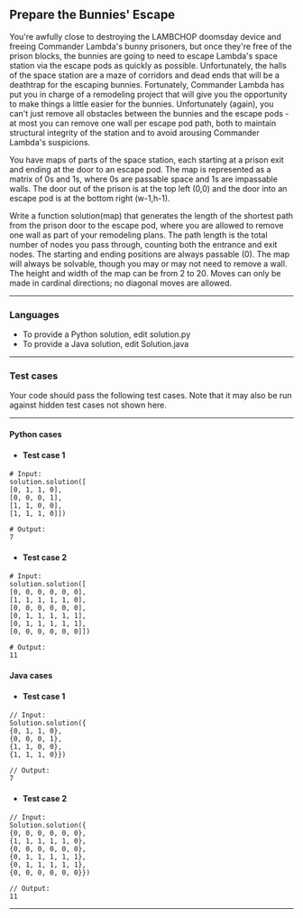 ## Prepare the Bunnies' Escape

You're awfully close to destroying the LAMBCHOP doomsday device and freeing 
Commander Lambda's bunny prisoners, but once they're free of the prison blocks,
the bunnies are going to need to escape Lambda's space station via the 
escape pods as quickly as possible. Unfortunately, the halls of the 
space station are a maze of corridors and dead ends that will be a deathtrap 
for the escaping bunnies. Fortunately, Commander Lambda has put you in charge 
of a remodeling project that will give you the opportunity to make things a 
little easier for the bunnies. Unfortunately (again), you can't just remove 
all obstacles between the bunnies and the escape pods - at most you can remove 
one wall per escape pod path, both to maintain structural integrity of the
station and to avoid arousing Commander Lambda's suspicions. 

You have maps of parts of the space station, each starting at a 
prison exit and ending at the door to an escape pod. The map is 
represented as a matrix of 0s and 1s, where 0s are passable space and
1s are impassable walls. The door out of the prison is at the top 
left (0,0) and the door into an escape pod is at the bottom right (w-1,h-1). 

Write a function solution(map) that generates the length of the shortest 
path from the prison door to the escape pod, where you are allowed to remove
one wall as part of your remodeling plans. The path length is the total 
number of nodes you pass through, counting both the entrance and exit nodes. 
The starting and ending positions are always passable (0). The map will always 
be solvable, though you may or may not need to remove a wall. The height and 
width of the map can be from 2 to 20. Moves can only be made in cardinal 
directions; no diagonal moves are allowed.

----

### Languages

* To provide a Python solution, edit solution.py
* To provide a Java solution, edit Solution.java

----

### Test cases

Your code should pass the following test cases.
Note that it may also be run against hidden test cases not shown here.

----

#### Python cases

* #### Test case 1
```
# Input:
solution.solution([
[0, 1, 1, 0], 
[0, 0, 0, 1],
[1, 1, 0, 0], 
[1, 1, 1, 0]])
```
```
# Output:
7
```

* #### Test case 2
```
# Input:
solution.solution([
[0, 0, 0, 0, 0, 0], 
[1, 1, 1, 1, 1, 0], 
[0, 0, 0, 0, 0, 0], 
[0, 1, 1, 1, 1, 1], 
[0, 1, 1, 1, 1, 1], 
[0, 0, 0, 0, 0, 0]])
```
```
# Output:
11
```

#### Java cases

* #### Test case 1
```
// Input:
Solution.solution({
{0, 1, 1, 0}, 
{0, 0, 0, 1}, 
{1, 1, 0, 0}, 
{1, 1, 1, 0}})
```
```
// Output:
7
```

* #### Test case 2
```
// Input:
Solution.solution({
{0, 0, 0, 0, 0, 0}, 
{1, 1, 1, 1, 1, 0}, 
{0, 0, 0, 0, 0, 0}, 
{0, 1, 1, 1, 1, 1}, 
{0, 1, 1, 1, 1, 1}, 
{0, 0, 0, 0, 0, 0}})
```
```
// Output:
11
```

---
